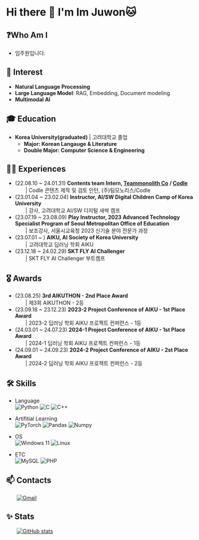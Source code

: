 

<!--
**juooni/juooni** is a ✨ _special_ ✨ repository because its `README.md` (this file) appears on your GitHub profile.

Here are some ideas to get you started:

- 🔭 I’m currently working on ...
- 🌱 I’m currently learning ...
- 👯 I’m looking to collaborate on ...
- 🤔 I’m looking for help with ...
- 💬 Ask me about ...
- 📫 How to reach me: ...
- 😄 Pronouns: ...
- ⚡ Fun fact: ...
-->


# Hi there 👋 I'm Im Juwon🐱

## ❓Who Am I
- 임주원입니다. 

## 🥰 Interest
- **Natural Language Processing**
- **Large Language Model**: RAG, Embedding, Document modeling
- **Multimodal AI**

## 🎓 Education
- **Korea University(graduated)** | 고려대학교 졸업
  - **Major: Korean Langauge & Literature** 
  - **Double Major: Computer Science & Engineering** 


## 🏃‍♂️ Experiences
- (22.08.10 ~ 24.01.31) **Contents team Intern, [Teammonolith Co](https://about.codle.io/ko/team-monolith) / [Codle](https://about.codle.io/)** <br>&emsp;&emsp;| Codle 콘텐츠 제작 및 검토 인턴, (주)팀모노리스/Codle
- (23.01.04 ~ 23.02.04) **Instructor, AI/SW Digital Children Camp of Korea University** <br>&emsp;&emsp;| 강사, 고려대학교 AI/SW 디지털 새싹 캠프
- (23.07.19 ~ 23.08.09) **Play Instructor, 2023 Advanced Technology Specialist Program of Seoul Metropolitan Office of Education** <br>&emsp;&emsp;| 보조강사, 서울시교육청 2023 신기술 분야 전문가 과정
- (23.07.01 ~ ) **AIKU, AI Society of Korea University** <br>&emsp;&emsp;| 고려대학교 딥러닝 학회 AIKU
- (23.12.18 ~ 24.02.29) **SKT FLY AI Challenger** <br>&emsp;&emsp;| SKT FLY AI Challenger 부트캠프


## 🎖 Awards
- (23.08.25) **3rd AIKUTHON - 2nd Place Award** <br>&emsp;&emsp;| 제3회 AIKUTHON - 2등
- (23.09.18 ~ 23.12.23) **2023-2 Project Conference of AIKU - 1st Place Award** <br>&emsp;&emsp;| 2023-2 딥러닝 학회 AIKU 프로젝트 컨퍼런스 - 1등
- (24.03.01 ~ 24.07.23) **2024-1 Project Conference of AIKU - 1st Place Award** <br>&emsp;&emsp;| 2024-1 딥러닝 학회 AIKU 프로젝트 컨퍼런스 - 1등
- (24.09.01 ~ 24.09.23) **2024-2 Project Conference of AIKU - 2st Place Award** <br>&emsp;&emsp;| 2024-2 딥러닝 학회 AIKU 프로젝트 컨퍼런스 - 2등

## 🛠️ Skills
- Language <br>
  ![Python](https://img.shields.io/badge/python-3670A0?style=for-the-badge&logo=python&logoColor=ffdd54)
  ![C](https://img.shields.io/badge/c-%2300599C.svg?style=for-the-badge&logo=c&logoColor=white)
  ![C++](https://img.shields.io/badge/C%2B%2B-00599C?style=for-the-badge&logo=c%2B%2B&logoColor=white)

- Artifitial Learning <br>
  ![PyTorch](https://img.shields.io/badge/PyTorch-%23EE4C2C.svg?style=for-the-badge&logo=PyTorch&logoColor=white)
  ![Pandas](https://img.shields.io/badge/pandas-%23150458.svg?style=for-the-badge&logo=pandas&logoColor=white)
  ![Numpy](https://img.shields.io/badge/Numpy-777BB4?style=for-the-badge&logo=numpy&logoColor=white)

- OS <br>
  ![Windows 11](https://img.shields.io/badge/Windows_11-0078d4?style=for-the-badge&logo=windows-11&logoColor=white)
  ![Linux](https://img.shields.io/badge/Linux-FCC624?style=for-the-badge&logo=linux&logoColor=black)

- ETC <br>
  ![MySQL](https://img.shields.io/badge/MySQL-005C84?style=for-the-badge&logo=mysql&logoColor=white)
  ![PHP](https://img.shields.io/badge/PHP-777BB4?style=for-the-badge&logo=php&logoColor=white)

  
## 📫 Contacts
&emsp;&emsp;[![Gmail](https://img.shields.io/badge/Gmail-D14836?style=for-the-badge&logo=gmail&logoColor=white)](juwon5989@gmial.com)

## ✨ Stats
<!--&emsp;&emsp;[![Solved.ac Profile](http://mazassumnida.wtf/api/v2/generate_badge?boj=koko1346)](https://solved.ac/koko1346/)<br>-->
&emsp;&emsp;[![GitHub stats](https://github-readme-stats.vercel.app/api?username=juooni)](https://github.com/juooni/github-readme-stats)
